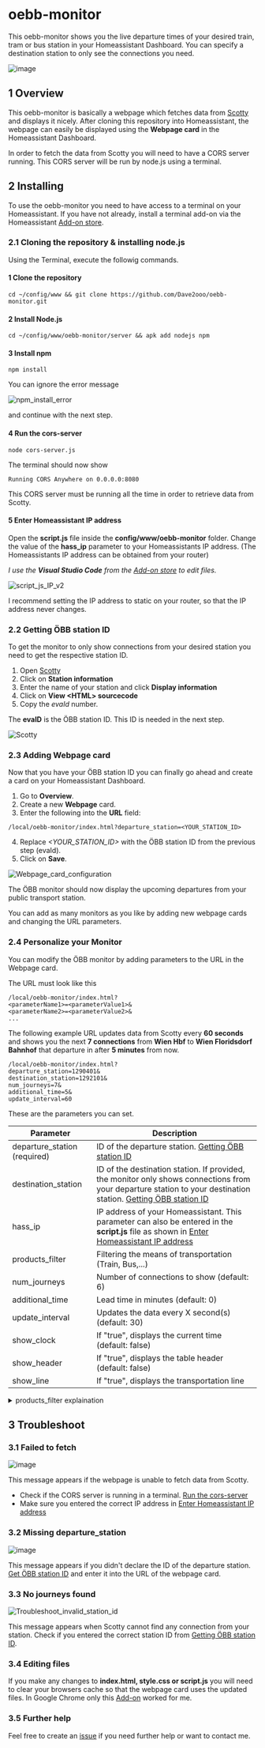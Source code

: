 # oebb-monitor


This oebb-monitor shows you the live departure times of your desired train, tram or bus station in your Homeassistant Dashboard. You can  specify a destination station to only see the connections you need.

![image](https://user-images.githubusercontent.com/71500391/218267029-6c6f41e5-1109-4f6f-8117-bfa696efd8d4.png)
 
## 1 Overview
This oebb-monitor is basically a webpage which fetches data from [Scotty](https://fahrplan.oebb.at/bin/query.exe/en?) and displays it nicely.
After cloning this repository into Homeassistant, the webpage can easily be displayed using the **Webpage card** in the Homeassistant Dashboard.

In order to fetch the data from Scotty you will need to have a CORS server running. This CORS server will be run by node.js using a terminal.
 
 ## 2 Installing
  
To use the oebb-monitor you need to have access to a terminal on your Homeassistant.
If you have not already, install a terminal add-on via the Homeassistant [Add-on store](https://my.home-assistant.io/redirect/supervisor).
 
### 2.1 Cloning the repository & installing node.js
Using the Terminal, execute the followig commands.
 
#### 1 Clone the repository
```
cd ~/config/www && git clone https://github.com/Dave2ooo/oebb-monitor.git
```
#### 2 Install Node.js
```
cd ~/config/www/oebb-monitor/server && apk add nodejs npm
```
#### 3 Install npm
```
npm install
```
You can ignore the error message

![npm_install_error](https://user-images.githubusercontent.com/71500391/225109773-18129feb-f28e-4fc5-86ed-525e10ae612a.jpg)

and continue with the next step.

#### 4 Run the cors-server
```
node cors-server.js
```
The terminal should now show
```
Running CORS Anywhere on 0.0.0.0:8080
```
This CORS server must be running all the time in order to retrieve data from Scotty.
  
#### 5 Enter Homeassistant IP address
Open the **script.js** file inside the **config/www/oebb-monitor** folder. Change the value of the **hass_ip** parameter to your Homeassistants IP address. (The Homeassistants IP address can be obtained from your router)

_I use the **Visual Studio Code** from the [Add-on store](https://my.home-assistant.io/redirect/supervisor) to edit files._
 
![script_js_IP_v2](https://user-images.githubusercontent.com/71500391/223068480-a72d2336-bff0-4eda-849a-cc47b628cf65.png)

I recommend setting the IP address to static on your router, so that the IP address never changes.

### 2.2 Getting ÖBB station ID
To get the monitor to only show connections from your desired station you need to get the respective station ID.
 
  1. Open [Scotty](https://fahrplan.oebb.at/bin/stboard.exe/en?newrequest=yes&)
  2. Click on **Station information**
  3. Enter the name of your station and click **Display information**
  4. Click on **View \<HTML\> sourcecode**
  5. Copy the *evaId* number.
 
 The **evaID** is the ÖBB station ID. This ID is needed in the next step.
 
  ![Scotty](https://user-images.githubusercontent.com/71500391/222954215-68fa832d-d0da-4dcb-8d3e-ba73a69d0a26.png)

### 2.3 Adding Webpage card
 Now that you have your ÖBB station ID you can finally go ahead and create a card on your Homeassistant Dashboard.
  
  1. Go to **Overview**.
  2. Create a new **Webpage** card.
  3. Enter the following into the **URL** field:
  ```
  /local/oebb-monitor/index.html?departure_station=<YOUR_STATION_ID>
  ```
  4. Replace *<YOUR_STATION_ID>* with the ÖBB station ID from the previous step (evaId).
  5. Click on **Save**.

![Webpage_card_configuration](https://user-images.githubusercontent.com/71500391/227988077-4b3c9f1c-d9dd-4db8-88e3-dfdc646a7d25.png)
  
The ÖBB monitor should now display the upcoming departures from your public transport station. 

You can add as many monitors as you like by adding new webpage cards and changing the URL parameters.

### 2.4 Personalize your Monitor
 You can modify the ÖBB monitor by adding parameters to the URL in the Webpage card.
 
 The URL must look like this
 ```
 /local/oebb-monitor/index.html?
<parameterName1>=<parameterValue1>&
<parameterName2>=<parameterValue2>&
...
 ```
 
 The following example URL updates data from Scotty every **60 seconds** and shows you the next **7 connections** from **Wien Hbf** to **Wien Floridsdorf Bahnhof** that departure in after **5 minutes** from now.
  
  ```
  /local/oebb-monitor/index.html?
departure_station=1290401&
destination_station=1292101&
num_journeys=7&
additional_time=5&
update_interval=60
  ```
 These are the parameters you can set.
 
| Parameter | Description |
| --- | --- |
| departure_station (required) | ID of the departure station. [Getting ÖBB station ID](#22-getting-öbb-station-id) |
| destination_station | ID of the destination station. If provided, the monitor only shows connections from your departure station to your destination station. [Getting ÖBB station ID](#22-getting-öbb-station-id) |
| hass_ip | IP address of your Homeassistant. This parameter can also be entered in the **script.js** file as shown in [Enter Homeassistant IP address](#5-enter-homeassistant-ip-address) |
| products_filter | Filtering the means of transportation (Train, Bus,...) |
| num_journeys | Number of connections to show (default: 6) |
| additional_time | Lead time in minutes (default: 0) |
| update_interval | Updates the data every X second(s) (default: 30) |
| show_clock | If "true", displays the current time (default: false) |
| show_header | If "true", displays the table header (default: false) |
| show_line | If "true", displays the transportation line |

<details>
<summary>products_filter explaination</summary>
 The products_filter can be used to filter the means of transportation that the monitor will show.
 
 | products_filter | Description |
 | --- | --- |
|0000000000001 | RGJ |
|0000000000010 | ? |
|0000000000100 | BUS Regional? |
|0000000001000 | Tram |
|0000000010000 | Subway |
|0000000100000 | ? |
|0000001000000 | BUS short distance |
|0000010000000 | S-Bahn |
|0000100000000 | REX |
|0001000000000 | Nightjet / D / EN|
|0010000000000 | IC / EC |
|0100000000000 | ? |
|1000000000000 | RJ / RJX |
 
 You can combine as many filters as you like.
 
 This filter for example, will only show connections by tram or subway.
 ```
 products_filter=0000000011000
 ```
 
</details>
 
 ## 3 Troubleshoot
 ### 3.1 Failed to fetch
 ![image](https://user-images.githubusercontent.com/71500391/226706374-dc9a5a8d-8c8b-440f-bbb3-c394eaf8cf69.png)
 
 This message appears if the webpage is unable to fetch data from Scotty.
 
* Check if the CORS server is running in a terminal. [Run the cors-server](#4-run-the-cors-server)
* Make sure you entered the correct IP address in [Enter Homeassistant IP address](#5-enter-homeassistant-ip-address)
 
 ### 3.2 Missing departure_station 
 ![image](https://user-images.githubusercontent.com/71500391/226706831-26350e41-2c83-42ee-a17b-a262ee8b2923.png)
 
 This message appears if you didn't declare the ID of the departure station. [Get ÖBB station ID](#22-getting-öbb-station-id) and enter it into the URL of the webpage card.
 
 ### 3.3 No journeys found
 ![Troubleshoot_invalid_station_id](https://user-images.githubusercontent.com/71500391/227987775-4cfac10e-7f90-40ae-9703-3a7c289791de.png)

 This message appears when Scotty cannot find any connection from your station. Check if you entered the correct station ID from [Getting ÖBB station ID](#22-getting-öbb-station-id).
 
 ### 3.4 Editing files
 If you make any changes to **index.html, style.css or script.js** you will need to clear your browsers cache so that the webpage card uses the updated files.
 In Google Chrome only this [Add-on](https://chrome.google.com/webstore/detail/clear-site-data/aihgofjefdlhpnmeakpnjjeajofpcbhj) worked for me.
 
 ### 3.5 Further help
 Feel free to create an [issue](https://github.com/Dave2ooo/oebb-monitor/issues) if you need further help or want to contact me.
 
